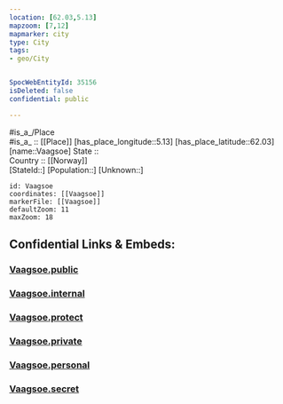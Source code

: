 ```yaml
---
location: [62.03,5.13] 
mapzoom: [7,12] 
mapmarker: city 
type: City
tags:
- geo/City


SpocWebEntityId: 35156
isDeleted: false
confidential: public

---
```

#is_a_/Place  
#is_a_ :: [[Place]] 
[has_place_longitude::5.13] 
[has_place_latitude::62.03] 
[name::Vaagsoe] 
State ::  
Country :: [[Norway]]  
[StateId::] 
[Population::] 
[Unknown::] 


```leaflet
id: Vaagsoe
coordinates: [[Vaagsoe]] 
markerFile: [[Vaagsoe]] 
defaultZoom: 11 
maxZoom: 18
```


## Confidential Links & Embeds: 

### [Vaagsoe.public](/_public/\Earth\Continent\Europe\Europe~North\Norway\CityVaagsoe.public.md) 

### [Vaagsoe.internal](/_internal/\Earth\Continent\Europe\Europe~North\Norway\CityVaagsoe.internal.md) 

### [Vaagsoe.protect](/_protect/\Earth\Continent\Europe\Europe~North\Norway\CityVaagsoe.protect.md) 

### [Vaagsoe.private](/_private/\Earth\Continent\Europe\Europe~North\Norway\CityVaagsoe.private.md) 

### [Vaagsoe.personal](/_personal/\Earth\Continent\Europe\Europe~North\Norway\CityVaagsoe.personal.md) 

### [Vaagsoe.secret](/_secret/\Earth\Continent\Europe\Europe~North\Norway\CityVaagsoe.secret.md)

